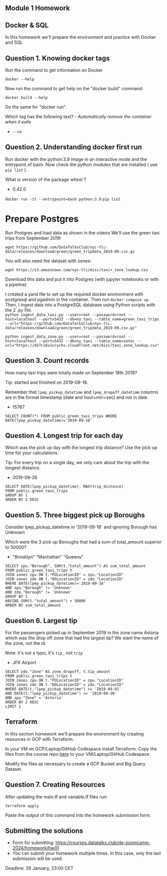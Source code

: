 ## Module 1 Homework

## Docker & SQL

In this homework we'll prepare the environment and practice with Docker and SQL

## Question 1. Knowing docker tags

Run the command to get information on Docker 

```docker --help```

Now run the command to get help on the "docker build" command:

```docker build --help```

Do the same for "docker run".

Which tag has the following text? - *Automatically remove the container when it exits* 

- `--rm` 


## Question 2. Understanding docker first run 

Run docker with the python:3.9 image in an interactive mode and the entrypoint of bash.
Now check the python modules that are installed ( use ```pip list``` ). 

What is version of the package *wheel* ?

- 0.42.0

`docker run -it --entrypoint=bash python:3.9`
`pip list`

# Prepare Postgres

Run Postgres and load data as shown in the videos
We'll use the green taxi trips from September 2019:

```wget https://github.com/DataTalksClub/nyc-tlc-data/releases/download/green/green_tripdata_2019-09.csv.gz```

You will also need the dataset with zones:

```wget https://s3.amazonaws.com/nyc-tlc/misc/taxi+_zone_lookup.csv```

Download this data and put it into Postgres (with jupyter notebooks or with a pipeline)

I created a yaml file to set up the required docker environment with postgresql and pgadmin in the container. Then run `docker-compose up`.
Then, I ingest data into a PostgreSQL database using Python scripts with the 2 .py file.   
`python ingest_data_taxi.py --user=root --password=root --host=localhost --port=5432 --db=ny_taxi --table_name=green_taxi_trips --url="https://github.com/DataTalksClub/nyc-tlc-data/releases/download/green/green_tripdata_2019-09.csv.gz"`

`python ingest_data_zone.py --user=root --password=root --host=localhost --port=5432 --db=ny_taxi --table_name=zones --url="https://d37ci6vzurychx.cloudfront.net/misc/taxi_zone_lookup.csv"`


## Question 3. Count records 

How many taxi trips were totally made on September 18th 2019?

Tip: started and finished on 2019-09-18. 

Remember that `lpep_pickup_datetime` and `lpep_dropoff_datetime` columns are in the format timestamp (date and hour+min+sec) and not in date.

- 15767

`SELECT COUNT(*) FROM public.green_taxi_trips WHERE DATE(lpep_pickup_datetime)='2019-09-18'`

## Question 4. Longest trip for each day

Which was the pick up day with the longest trip distance?
Use the pick up time for your calculations.

Tip: For every trip on a single day, we only care about the trip with the longest distance. 

- 2019-09-26

```
SELECT DATE(lpep_pickup_datetime), MAX(trip_distance) 
FROM public.green_taxi_trips 
GROUP BY 1 
ORDER BY 2 DESC
```

## Question 5. Three biggest pick up Boroughs

Consider lpep_pickup_datetime in '2019-09-18' and ignoring Borough has Unknown

Which were the 3 pick up Boroughs that had a sum of total_amount superior to 50000?
 
- "Brooklyn" "Manhattan" "Queens"

```
SELECT zpu."Borough", SUM(t."total_amount") AS sum_total_amount
FROM public.green_taxi_trips t
JOIN zones zpu ON t."PULocationID" = zpu."LocationID"
JOIN zones zdo ON t."DOLocationID" = zdo."LocationID"
WHERE DATE(lpep_pickup_datetime)='2019-09-18'
AND zpu."Borough" != 'Unknown'
AND zdo."Borough" != 'Unknown'
GROUP BY 1
HAVING SUM(t."total_amount") > 50000
ORDER BY sum_total_amount
```

## Question 6. Largest tip

For the passengers picked up in September 2019 in the zone name Astoria which was the drop off zone that had the largest tip?
We want the name of the zone, not the id.

Note: it's not a typo, it's `tip` , not `trip`

- JFK Airport

```
SELECT zdo."Zone" AS zone_dropoff, t.tip_amount
FROM public.green_taxi_trips t
JOIN zones zpu ON t."PULocationID" = zpu."LocationID"
JOIN zones zdo ON t."DOLocationID" = zdo."LocationID"
WHERE DATE(t."lpep_pickup_datetime") >= '2019-09-01'
AND DATE(t."lpep_pickup_datetime") <= '2019-09-30'
AND zpu."Zone" = 'Astoria'
ORDER BY 2 DESC
LIMIT 1
```

## Terraform

In this section homework we'll prepare the environment by creating resources in GCP with Terraform.

In your VM on GCP/Laptop/GitHub Codespace install Terraform. 
Copy the files from the course repo
[here](https://github.com/DataTalksClub/data-engineering-zoomcamp/tree/main/01-docker-terraform/1_terraform_gcp/terraform) to your VM/Laptop/GitHub Codespace.

Modify the files as necessary to create a GCP Bucket and Big Query Dataset.


## Question 7. Creating Resources

After updating the main.tf and variable.tf files run:

```
terraform apply
```

Paste the output of this command into the homework submission form.


## Submitting the solutions

* Form for submitting: https://courses.datatalks.club/de-zoomcamp-2024/homework/hw01
* You can submit your homework multiple times. In this case, only the last submission will be used. 

Deadline: 29 January, 23:00 CET